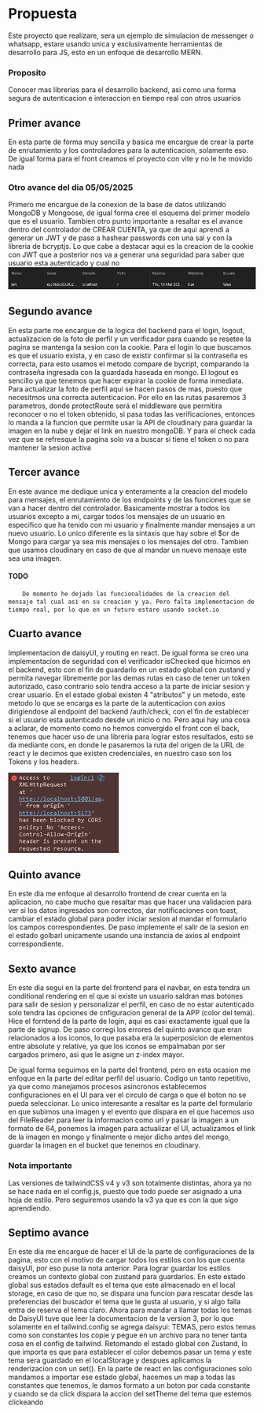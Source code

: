 # Propuesta
Este proyecto que realizare, sera un ejemplo de simulacion de messenger o whatsapp, estare usando unica y exclusivamente herramientas de desarrollo para JS, esto en un enfoque de desarrollo MERN.

### Proposito
Conocer mas librerias para el desarrollo backend, asi como una forma segura de autenticacion e interaccion en tiempo real con otros usuarios

## Primer avance
En esta parte de forma muy sencilla y basica me encargue de crear la parte de enrutamiento y los controladores para la autenticacion, solamente eso. De igual forma para el front creamos el proyecto con vite y no le he movido nada

### Otro avance del dia 05/05/2025
Primero me encargue de la conexion de la base de datos utilizando MongoDB y Mongoose, de igual forma cree el esquema del primer modelo que es el usuario.
Tambien otro punto importante a resaltar es el avance dentro del controlador de CREAR CUENTA, ya que de aqui aprendi a generar un JWT y de paso a hashear passwords con una sal y con la libreria de bcryptjs.
Lo que cabe a destacar aqui es la creacion de la cookie con JWT que a posterior nos va a generar una seguridad para saber que usuario esta autenticado y cual no
![alt text](images/image.png)

## Segundo avance
En esta parte me encargue de la logica del backend para el login, logout, actualizacion de la foto de perfil y un verificador para cuando se resetee la pagina se mantenga la sesion con la cookie.
Para el login lo que buscamos es que el usuario exista, y en caso de existir confirmar si la contraseña es correcta, para esto usamos el metodo compare de bycript, comparando la contraseña ingresada con la guardada haseada en mongo.
El logout es sencillo ya que tenemos que hacer expirar la cookie de forma inmediata.
Para actualizar la foto de perfil aqui se hacen pasos de mas, puesto que necesitmos una correcta autenticacion. Por ello en las rutas pasaremos 3 parametros, donde protectRoute será el middleware que permitira reconocer o no el token obtenido, si pasa todas las verificaciones, entonces lo manda a la funcion que permite usar la API de cloudinary para guardar la imagen en la nube y dejar el link en nuestro mongoDB.
Y para el check cada vez que se refresque la pagina solo va a buscar si tiene el token o no para mantener la sesion activa

## Tercer avance
En este avance me dedique unica y enteramente a la creacion del modelo para mensajes, el enrutamiento de los endpoints y de las funciones que se van a hacer dentro del controlador.
Basicamente mostrar a todos los usuarios excepto a mi, cargar todos los mensajes de un usuario en especifico que ha tenido con mi usuario y finalmente mandar mensajes a un nuevo usuario.
Lo unico diferente es la sintaxis que hay sobre el $or de Mongo para cargar ya sea mis mensajes o los mensajes del otro. Tambien que usamos cloudinary en caso de que al mandar un nuevo mensaje este sea una imagen.
#### TODO
        De momento he dejado las funcionalidades de la creacion del mensaje tal cual asi en su creacion y ya. Pero falta implementacion de tiempo real, por lo que en un futuro estare usando socket.io

## Cuarto avance
Implementacion de daisyUI, y routing en react.
De igual forma se creo una implementacion de seguridad con el verificador isChecked que hicimos en el backend, esto con el fin de guardarlo en un estado global con zustand y permita navegar libremente por las demas rutas en caso de tener un token autorizado, caso contrario solo tendra acceso a la parte de iniciar sesion y crear usuario.
En el estado global existen 4 "atributos" y un metodo, este metodo lo que se encarga es la parte de la autenticacion con axios dirigiendose al endpoint del backend /auth/check, con el fin de establecer si el usuario esta autenticado desde un inicio o no. Pero aqui hay una cosa a aclarar, de momento como no hemos convergido el front con el back, tenemos que hacer uso de una libreria para lograr estos resultados, esto se da mediante cors, en donde le pasaremos la ruta del origen de la URL de react y le decimos que existen credenciales, en nuestro caso son los Tokens y los headers.

![alt text](images/image-1.png)


## Quinto avance
En este dia me enfoque al desarrollo frontend de crear cuenta en la aplicacion, no cabe mucho que resaltar mas que hacer una validacion para ver si los datos ingresados son correctos, dar notificaciones con toast, cambiar el estado global para poder iniciar sesion al mandar el formulario los campos correspondientes.
De paso implemente el salir de la sesion en el estado golbarl unicamente usando una instancia de axios al endpoint correspondiente.


## Sexto avance
En este dia segui en la parte del frontend para el navbar, en esta tendra un conditional rendering en el que si existe un usuario saldran mas botones para salir de sesion y personalizar el perfil, en caso de no estar autenticado solo tendra las opciones de cnfiguracion general de la APP (color del tema).
Hice el forntend de la parte de login, aqui es casi exactamente igual que la parte de signup. De paso corregi los errores del quinto avance que eran relacionados a los iconos, lo que pasaba era la superposicion de elementos entre absolute y relative, ya que los iconos se empalmaban por ser cargados primero, asi que le asigne un z-index mayor.

De igual forma seguimos en la parte del frontend, pero en esta ocasion me enfoque en la parte del editar perfil del usuario. Codigo un tanto repetitivo, ya que como manejamos procesos asincronos establecemos configuraciones en el UI para ver el circulo de carga o que el boton no se pueda seleccionar. Lo unico interesante a resaltar es la parte del formulario en que subimos una imagen y el evento que dispara en el que hacemos uso del FileReader para leer la informacion como url y pasar la imagen a un formato de 64, ponemos la imagen para actualizar el UI, actualizamos el link de la imagen en mongo y finalmente o mejor dicho antes del mongo, guardar la imagen en el bucket que tenemos en cloudinary.

### Nota importante
Las versiones de tailwindCSS v4 y v3 son totalmente distintas, ahora ya no se hace nada en el config.js, puesto que todo puede ser asignado a una hoja de estilo. Pero seguiremos usando la v3 ya que es con la que sigo aprendiendo.

## Septimo avance
En este dia me encargue de hacer el UI de la parte de configuraciones de la pagina, esto con el motivo de cargar todos los estilos con los que cuenta daisyUI, por eso puse la nota anterior.
Para lograr guardar los estilos creamos un contexto global con zustand para guardarlos. En este estado global sus estados default es el tema que este almacenado en el local storage, en caso de que no, se dispara una funcion para rescatar desde las preferencias del buscador el tema que le gusta al usuario, y si algo falla entra de reserva el tema claro.
Ahora para mandar a llamar todas los temas de DaisyUI tuve que leer la documentacion de la version 3, por lo que solamente en el tailwind.config se agrega daisyui: TEMAS, pero estos temas como son constantes los copie y pegue en un archivo para no tener tanta cosa en el config de tailwind.
Retomando el estado global con Zustand, lo que importa es que para establecer el color debemos pasar un tema y este tema sera guardado en el localStorage y despues aplicamos la renderizacion con un set().
En la parte de react en las configuraciones solo mandamos a importar ese estado global, hacemos un map a todas las constantes que tenemos, le damos formato a un boton por cada constante y cuando se da click dispara la accion del setTheme del tema que estemos clickeando